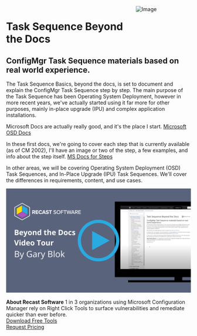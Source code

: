 <img style="float: right;" src="https://www.recastsoftware.com/wp-content/uploads/2021/10/Recast-Logo-Dark_Horizontal.svg"  alt="Image" height="43" width="150">

# Task Sequence Beyond the Docs

## ConfigMgr Task Sequence materials based on real world experience.

The Task Sequence Basics, beyond the docs, is set to document and explain the ConfigMgr Task Sequence step by step.  The main purpose of the Task Sequence has been Operating System Deployment, however in more recent years, we've actually started using it far more for other purposes, mainly in-place upgrade (IPU) and complex application installations.

Microsoft Docs are actually really good, and it's the place I start.
[Microsoft OSD Docs](https://docs.microsoft.com/en-us/mem/configmgr/osd/)

In these first docs, we're going to cover each step that is currently available (as of CM 2002), I'll have an image or two of the step, a few examples, and info about the step itself.
[MS Docs for Steps](https://docs.microsoft.com/en-us/mem/configmgr/osd/understand/task-sequence-steps)

In other areas, we will be covering Operating System Deployment (OSD) Task Sequences, and In-Place Upgrade (IPU) Task Sequences.  We'll cover the differences in requirements, content, and use cases.

[![Beyond-The-Docs-Video-Tour](media/Beyond-The-Docs-Video-Tour.png)](https://www.youtube.com/watch?v=Rqk6OzE1L1Q&amp;feature=youtu.be)

**About Recast Software**
1 in 3 organizations using Microsoft Configuration Manager rely on Right Click Tools to surface vulnerabilities and remediate quicker than ever before.  
[Download Free Tools](https://www.recastsoftware.com/?utm_source=cmdocs&utm_medium=referral&utm_campaign=cmdocs#formarea)  
[Request Pricing](https://www.recastsoftware.com/pricing?utm_source=cmdocs&utm_medium=referral&utm_campaign=cmdocs)
